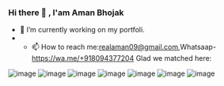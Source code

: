 ### Hi there 👋 , I'am Aman Bhojak

- 🔭 I’m currently working on my portfoli.
- - 📫 How to reach me:realaman09@gmail.com,Whatsaap- https://wa.me/+918094377204
Glad we matched here:
<!--
**aman8094/aman8094** is a ✨ _special_ ✨ repository because its `README.md` (this file) appears on your GitHub profile.

Here are some ideas to get you started:

- 🔭 I’m currently working on my portfoli
- 🌱 I’m currently learning ...
- 👯 I’m looking to collaborate on ...
- 🤔 I’m looking for help with ...
- 💬 Ask me about ...
- 📫 How to reach me: ...
- 😄 Pronouns: ...
- ⚡ Fun fact: ...
-->

![image](https://user-images.githubusercontent.com/89300739/177543942-a2e2878e-5caa-4d09-bffd-7c10ba63e366.png)
![image](https://user-images.githubusercontent.com/89300739/177544051-8d17c3c4-0d82-47e4-ab7a-a1bc63c94724.png)
![image](https://user-images.githubusercontent.com/89300739/177544079-7fb5566d-b710-4c13-88ac-6dac1c02e59a.png)
![image](https://user-images.githubusercontent.com/89300739/177544203-4a2fc339-b48f-413f-91a1-0d1c89878b2c.png)
![image](https://user-images.githubusercontent.com/89300739/177544239-f6003191-a03f-45ce-ac47-8d8eb0b569bc.png)
![image](https://user-images.githubusercontent.com/89300739/177544298-1437f5a3-0be4-46af-94f7-8d56ad003fb7.png)
![image](https://user-images.githubusercontent.com/89300739/177544346-3b8ef7d5-f78d-48fc-a891-50b8682794be.png)

